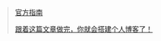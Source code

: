 >  [官方指南](https://vuepress.vuejs.org/zh/guide/)
>
> [跟着这篇文章做完，你就会搭建个人博客了！](https://www.jianshu.com/p/6e8c608f24c8)

